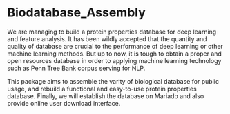 # Biodatabase_Assembly
  We are managing to build a protein properties database for deep learning and feature analysis. 
It has been wildly accepted that the quantity and quality of database are crucial to the performance of deep learning or other machine learning methods. 
But up to now, it is tough to obtain a proper and open resources database in order to applying machine learning technology such as Penn Tree Bank corpus serving for NLP. 


  This package aims to assemble the varity of biological database for public usage, and rebuild a functional and easy-to-use protein properties database. 
Finally, we will establish the database on Mariadb and also provide online user download interface.
